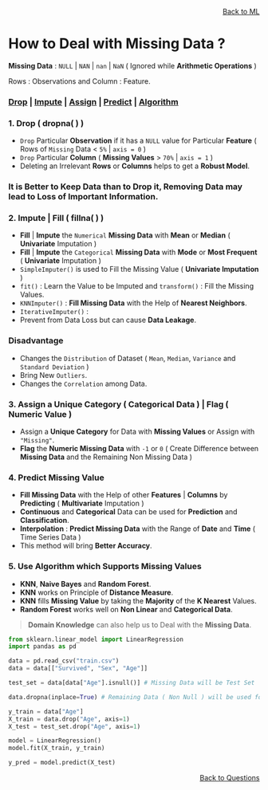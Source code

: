 <p align='right'><a align="right" href="https://github.com/KIRANKUMAR7296/Library/blob/main/Machine%20Learning/Machine%20Learning%20Models.md">Back to ML</a></p>

# How to Deal with Missing Data ?

**Missing Data** : `NULL` | `NAN` | `nan` | `NaN` ( Ignored while **Arithmetic Operations** )

Rows : Observations and Column : Feature.

<h3><a href="#del">Drop</a> | <a href="#impute">Impute</a> | <a href="#assign">Assign</a> | <a href="#predict">Predict</a> | <a href="#algo">Algorithm</a></h3>

<h3 name="del"> 1. Drop ( dropna( ) )</h3>

- `Drop` Particular **Observation** if it has a `NULL` value for Particular **Feature** ( Rows of `Missing` Data < `5%` | `axis = 0` )
- `Drop` Particular **Column** ( **Missing Values** > `70%` | `axis = 1` )
- Deleting an Irrelevant **Rows** or **Columns** helps to get a **Robust Model**.

### It is **Better** to Keep Data than to **Drop** it, Removing Data may lead to **Loss** of **Important Information**.

<h3 name="impute"> 2. Impute | Fill ( fillna( ) )</h3>

- **Fill** | **Impute** the `Numerical` **Missing Data** with **Mean** or **Median** ( **Univariate** Imputation ) 
- **Fill** | **Impute** the `Categorical` **Missing Data** with **Mode** or **Most Frequent** (  **Univariate** Imputation ) 
- `SimpleImputer()` is used to Fill the Missing Value ( **Univariate Imputation** ) 
- `fit()` : Learn the Value to be Imputed and `transform()` : Fill the Missing Values.
- `KNNImputer()` : **Fill Missing Data** with the Help of **Nearest Neighbors**.
- `IterativeImputer()` : 
- Prevent from Data Loss but can cause **Data Leakage**.

### Disadvantage

- Changes the `Distribution` of Dataset ( `Mean`, `Median`, `Variance` and `Standard Deviation` )
- Bring New `Outliers`.
- Changes the `Correlation` among Data.

<h3 name="assign"> 3. Assign a Unique Category ( Categorical Data ) | Flag ( Numeric Value )</h3>

- Assign a **Unique Category** for Data with **Missing Values** or Assign with `"Missing"`.
- **Flag** the **Numeric Missing Data** with `-1` or `0` ( Create Difference between **Missing Data** and the Remaining Non Missing Data ) 

<h3 name="predict"> 4. Predict Missing Value</h3>

- **Fill Missing Data** with the Help of other **Features** | **Columns** by **Predicting** ( **Multivariate** Imputation ) 
- **Continuous** and **Categorical** Data can be used for **Prediction** and **Classification**.
- **Interpolation** : **Predict Missing Data** with the Range of **Date** and **Time** ( Time Series Data ) 
- This method will bring **Better Accuracy**. 

<h3 name="algo"> 5. Use Algorithm which Supports Missing Values</h3>

- **KNN**, **Naive Bayes** and **Random Forest**.
- **KNN** works on Principle of **Distance Measure**.
- **KNN** fills **Missing Value** by taking the **Majority** of the **K Nearest** Values.
- **Random Forest** works well on **Non Linear** and **Categorical Data**.

> **Domain Knowledge** can also help us to Deal with the **Missing Data**.

```python
from sklearn.linear_model import LinearRegression
import pandas as pd

data = pd.read_csv("train.csv")
data = data[["Survived", "Sex", "Age"]]

test_set = data[data["Age"].isnull()] # Missing Data will be Test Set

data.dropna(inplace=True) # Remaining Data ( Non Null ) will be used for Training the Model

y_train = data["Age"]
X_train = data.drop("Age", axis=1)
X_test = test_set.drop("Age", axis=1)

model = LinearRegression()
model.fit(X_train, y_train)

y_pred = model.predict(X_test)
```

<p align='right'><a align="right" href="https://github.com/KIRANKUMAR7296/Library/blob/main/Interview.md">Back to Questions</a></p>
